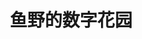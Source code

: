 ---
layout: home

title: 鱼野的数字花园
titleTemplate: 鱼野

hero:
  name: 江海寄余生
  tagline: 一之谓甚，其可在乎？
  actions:
  - theme: brand
    text: Hi，鱼野。
    link: /whisper/秦岭东坪沟草甸

features:
  - title: 学习笔记
    details: 程序员的一生。
  - title: 读书笔记
    details: 言不正经。
  - title: 碎碎念
    details: 自留地，瞎扯淡。
  - title: 图说生活
    details: 旅行、随手拍。
---